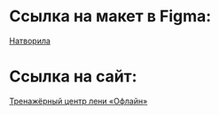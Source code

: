 # Ссылка на макет в Figma:
<a href="https://www.figma.com/file/fohToSAlZ3UfPN8LTjXeI6/%D0%9F%D1%80%D0%BE%D1%82%D0%BE%D1%82%D0%B8%D0%BF?type=design&node-id=0-1&mode=design&t=n7oaGaVSDdR7wsev-0" target="_blank"> Натворила </a>

# Ссылка на сайт:
<a href="https://github.com/Lullaiza/Art-practice.git" target="_blank"> Тренажёрный центр лени «Офлайн» </a>

